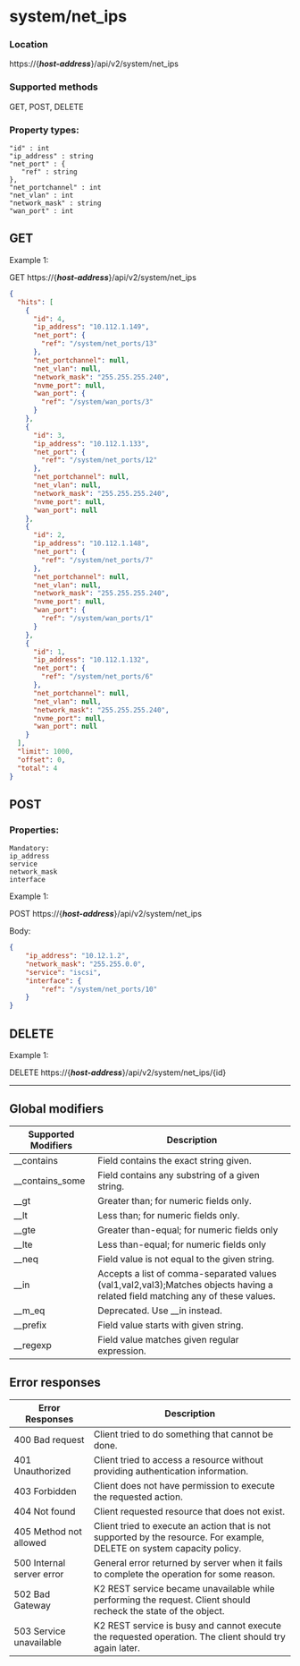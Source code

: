# system/net_ips

### Location
https://{***host-address***}/api/v2/system/net_ips

### Supported methods
GET, POST, DELETE


### Property types:
 ```text
"id" : int
"ip_address" : string
"net_port" : {
    "ref" : string
},
"net_portchannel" : int
"net_vlan" : int
"network_mask" : string
"wan_port" : int
```

## GET

Example 1:

GET https://{***host-address***}/api/v2/system/net_ips
```json
{
  "hits": [
    {
      "id": 4,
      "ip_address": "10.112.1.149",
      "net_port": {
        "ref": "/system/net_ports/13"
      },
      "net_portchannel": null,
      "net_vlan": null,
      "network_mask": "255.255.255.240",
      "nvme_port": null,
      "wan_port": {
        "ref": "/system/wan_ports/3"
      }
    },
    {
      "id": 3,
      "ip_address": "10.112.1.133",
      "net_port": {
        "ref": "/system/net_ports/12"
      },
      "net_portchannel": null,
      "net_vlan": null,
      "network_mask": "255.255.255.240",
      "nvme_port": null,
      "wan_port": null
    },
    {
      "id": 2,
      "ip_address": "10.112.1.148",
      "net_port": {
        "ref": "/system/net_ports/7"
      },
      "net_portchannel": null,
      "net_vlan": null,
      "network_mask": "255.255.255.240",
      "nvme_port": null,
      "wan_port": {
        "ref": "/system/wan_ports/1"
      }
    },
    {
      "id": 1,
      "ip_address": "10.112.1.132",
      "net_port": {
        "ref": "/system/net_ports/6"
      },
      "net_portchannel": null,
      "net_vlan": null,
      "network_mask": "255.255.255.240",
      "nvme_port": null,
      "wan_port": null
    }
  ],
  "limit": 1000,
  "offset": 0,
  "total": 4
}
```

## POST

### Properties:
 ```text
Mandatory: 
ip_address
service
network_mask
interface
 ```

Example 1:

POST https://{***host-address***}/api/v2/system/net_ips

Body:
```json
{
    "ip_address": "10.12.1.2", 
    "network_mask": "255.255.0.0", 
    "service": "iscsi", 
    "interface": {
        "ref": "/system/net_ports/10"
    }
}
```

## DELETE

Example 1:

DELETE https://{***host-address***}/api/v2/system/net_ips/{id}


---

## Global modifiers
| Supported Modifiers	| Description|
|-----------------------|------------|
|__contains	|Field contains the exact string given.|
|__contains_some	|Field contains any substring of a given string.|
|__gt	|Greater than; for numeric fields only.|
|__lt	|Less than; for numeric fields only.|
|__gte	|Greater than-equal; for numeric fields only|
|__lte	|Less than-equal; for numeric fields only|
|__neq	|Field value is not equal to the given string.|
|__in	|Accepts a list of comma-separated values (val1,val2,val3);Matches objects having a related field matching any of these values.|
|__m_eq	|Deprecated. Use __in instead.|
|__prefix	|Field value starts with given string.|
|__regexp	|Field value matches given regular expression.|

## Error responses

| Error Responses	| Description |
|-------------------|-------------|
|400 Bad request	|Client tried to do something that cannot be done.
|401 Unauthorized	|Client tried to access a resource without providing authentication information.
|403 Forbidden	|Client does not have permission to execute the requested action.
|404 Not found	|Client requested resource that does not exist.
|405 Method not allowed	|Client tried to execute an action that is not supported by the resource. For example, DELETE on system capacity policy.
|500 Internal server error	|General error returned by server when it fails to complete the operation for some reason.
|502 Bad Gateway	|K2 REST service became unavailable while performing the request. Client should recheck the state of the object.
|503 Service unavailable	|K2 REST service is busy and cannot execute the requested operation. The client should try again later.

